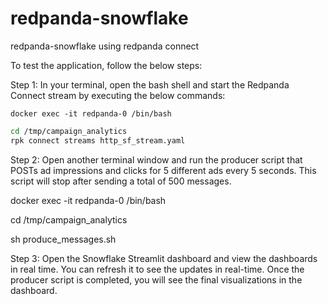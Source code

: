 # redpanda-snowflake
redpanda-snowflake using redpanda connect

To test the application, follow the below steps:

Step 1:
In your terminal, open the bash shell and start the Redpanda Connect stream by executing the below commands:

```docker exec -it redpanda-0 /bin/bash```

```bash
cd /tmp/campaign_analytics
rpk connect streams http_sf_stream.yaml
```


Step 2:
Open another terminal window and run the producer script that POSTs ad impressions and clicks for 5 different ads every 5 seconds. This script will stop after sending a total of 500 messages.

docker exec -it redpanda-0 /bin/bash

cd /tmp/campaign_analytics

sh produce_messages.sh


Step 3:
Open the Snowflake Streamlit dashboard and view the dashboards in real time. You can refresh it to see the updates in real-time. 
Once the producer script is completed, you will see the final visualizations in the dashboard.

